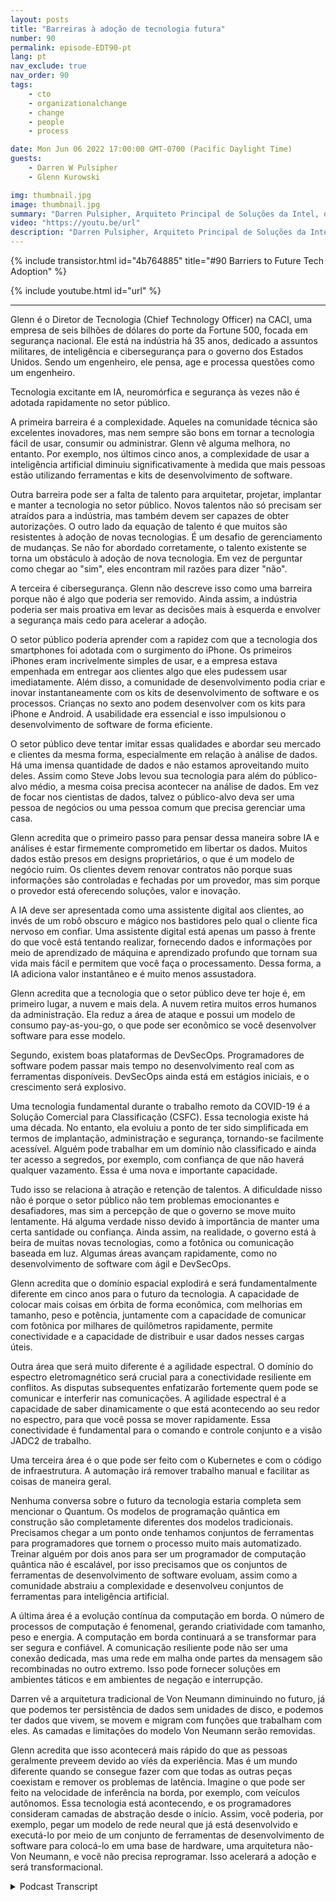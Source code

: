 ```yaml
---
layout: posts
title: "Barreiras à adoção de tecnologia futura"
number: 90
permalink: episode-EDT90-pt
lang: pt
nav_exclude: true
nav_order: 90
tags:
    - cto
    - organizationalchange
    - change
    - people
    - process

date: Mon Jun 06 2022 17:00:00 GMT-0700 (Pacific Daylight Time)
guests:
    - Darren W Pulsipher
    - Glenn Kurowski

img: thumbnail.jpg
image: thumbnail.jpg
summary: "Darren Pulsipher, Arquiteto Principal de Soluções da Intel, discute as barreiras para a adoção de novas tecnologias no setor público e o que está por vir no futuro com Glenn Kurowski, CTO da CACI."
video: "https://youtu.be/url"
description: "Darren Pulsipher, Arquiteto Principal de Soluções da Intel, discute as barreiras para a adoção de novas tecnologias no setor público e o que está por vir no futuro com Glenn Kurowski, CTO da CACI."
---
```


<div>
{% include transistor.html id="4b764885" title="#90 Barriers to Future Tech Adoption" %}

{% include youtube.html id="url" %}
</div>

---

Glenn é o Diretor de Tecnologia (Chief Technology Officer) na CACI, uma empresa de seis bilhões de dólares do porte da Fortune 500, focada em segurança nacional. Ele está na indústria há 35 anos, dedicado a assuntos militares, de inteligência e cibersegurança para o governo dos Estados Unidos. Sendo um engenheiro, ele pensa, age e processa questões como um engenheiro.

Tecnologia excitante em IA, neuromórfica e segurança às vezes não é adotada rapidamente no setor público.

A primeira barreira é a complexidade. Aqueles na comunidade técnica são excelentes inovadores, mas nem sempre são bons em tornar a tecnologia fácil de usar, consumir ou administrar. Glenn vê alguma melhora, no entanto. Por exemplo, nos últimos cinco anos, a complexidade de usar a inteligência artificial diminuiu significativamente à medida que mais pessoas estão utilizando ferramentas e kits de desenvolvimento de software.

Outra barreira pode ser a falta de talento para arquitetar, projetar, implantar e manter a tecnologia no setor público. Novos talentos não só precisam ser atraídos para a indústria, mas também devem ser capazes de obter autorizações. O outro lado da equação de talento é que muitos são resistentes à adoção de novas tecnologias. É um desafio de gerenciamento de mudanças. Se não for abordado corretamente, o talento existente se torna um obstáculo à adoção de nova tecnologia. Em vez de perguntar como chegar ao "sim", eles encontram mil razões para dizer "não".

A terceira é cibersegurança. Glenn não descreve isso como uma barreira porque não é algo que poderia ser removido. Ainda assim, a indústria poderia ser mais proativa em levar as decisões mais à esquerda e envolver a segurança mais cedo para acelerar a adoção.

O setor público poderia aprender com a rapidez com que a tecnologia dos smartphones foi adotada com o surgimento do iPhone. Os primeiros iPhones eram incrivelmente simples de usar, e a empresa estava empenhada em entregar aos clientes algo que eles pudessem usar imediatamente. Além disso, a comunidade de desenvolvimento podia criar e inovar instantaneamente com os kits de desenvolvimento de software e os processos. Crianças no sexto ano podem desenvolver com os kits para iPhone e Android. A usabilidade era essencial e isso impulsionou o desenvolvimento de software de forma eficiente.

O setor público deve tentar imitar essas qualidades e abordar seu mercado e clientes da mesma forma, especialmente em relação à análise de dados. Há uma imensa quantidade de dados e não estamos aproveitando muito deles. Assim como Steve Jobs levou sua tecnologia para além do público-alvo médio, a mesma coisa precisa acontecer na análise de dados. Em vez de focar nos cientistas de dados, talvez o público-alvo deva ser uma pessoa de negócios ou uma pessoa comum que precisa gerenciar uma casa.

Glenn acredita que o primeiro passo para pensar dessa maneira sobre IA e análises é estar firmemente comprometido em libertar os dados. Muitos dados estão presos em designs proprietários, o que é um modelo de negócio ruim. Os clientes devem renovar contratos não porque suas informações são controladas e fechadas por um provedor, mas sim porque o provedor está oferecendo soluções, valor e inovação.

A IA deve ser apresentada como uma assistente digital aos clientes, ao invés de um robô obscuro e mágico nos bastidores pelo qual o cliente fica nervoso em confiar. Uma assistente digital está apenas um passo à frente do que você está tentando realizar, fornecendo dados e informações por meio de aprendizado de máquina e aprendizado profundo que tornam sua vida mais fácil e permitem que você faça o processamento. Dessa forma, a IA adiciona valor instantâneo e é muito menos assustadora.

Glenn acredita que a tecnologia que o setor público deve ter hoje é, em primeiro lugar, a nuvem e mais dela. A nuvem retira muitos erros humanos da administração. Ela reduz a área de ataque e possui um modelo de consumo pay-as-you-go, o que pode ser econômico se você desenvolver software para esse modelo.

Segundo, existem boas plataformas de DevSecOps. Programadores de software podem passar mais tempo no desenvolvimento real com as ferramentas disponíveis. DevSecOps ainda está em estágios iniciais, e o crescimento será explosivo.

Uma tecnologia fundamental durante o trabalho remoto da COVID-19 é a Solução Comercial para Classificação (CSFC). Essa tecnologia existe há uma década. No entanto, ela evoluiu a ponto de ter sido simplificada em termos de implantação, administração e segurança, tornando-se facilmente acessível. Alguém pode trabalhar em um domínio não classificado e ainda ter acesso a segredos, por exemplo, com confiança de que não haverá qualquer vazamento. Essa é uma nova e importante capacidade.

Tudo isso se relaciona à atração e retenção de talentos. A dificuldade nisso não é porque o setor público não tem problemas emocionantes e desafiadores, mas sim a percepção de que o governo se move muito lentamente. Há alguma verdade nisso devido à importância de manter uma certa santidade ou confiança. Ainda assim, na realidade, o governo está à beira de muitas novas tecnologias, como a fotônica ou comunicação baseada em luz. Algumas áreas avançam rapidamente, como no desenvolvimento de software com ágil e DevSecOps.

Glenn acredita que o domínio espacial explodirá e será fundamentalmente diferente em cinco anos para o futuro da tecnologia. A capacidade de colocar mais coisas em órbita de forma econômica, com melhorias em tamanho, peso e potência, juntamente com a capacidade de comunicar com fotônica por milhares de quilômetros rapidamente, permite conectividade e a capacidade de distribuir e usar dados nesses cargas úteis.

Outra área que será muito diferente é a agilidade espectral. O domínio do espectro eletromagnético será crucial para a conectividade resiliente em conflitos. As disputas subsequentes enfatizarão fortemente quem pode se comunicar e interferir nas comunicações. A agilidade espectral é a capacidade de saber dinamicamente o que está acontecendo ao seu redor no espectro, para que você possa se mover rapidamente. Essa conectividade é fundamental para o comando e controle conjunto e a visão JADC2 de trabalho.

Uma terceira área é o que pode ser feito com o Kubernetes e com o código de infraestrutura. A automação irá remover trabalho manual e facilitar as coisas de maneira geral.

Nenhuma conversa sobre o futuro da tecnologia estaria completa sem mencionar o Quantum. Os modelos de programação quântica em construção são completamente diferentes dos modelos tradicionais. Precisamos chegar a um ponto onde tenhamos conjuntos de ferramentas para programadores que tornem o processo muito mais automatizado. Treinar alguém por dois anos para ser um programador de computação quântica não é escalável, por isso precisamos que os conjuntos de ferramentas de desenvolvimento de software evoluam, assim como a comunidade abstraiu a complexidade e desenvolveu conjuntos de ferramentas para inteligência artificial.

A última área é a evolução contínua da computação em borda. O número de processos de computação é fenomenal, gerando criatividade com tamanho, peso e energia. A computação em borda continuará a se transformar para ser segura e confiável. A comunicação resiliente pode não ser uma conexão dedicada, mas uma rede em malha onde partes da mensagem são recombinadas no outro extremo. Isso pode fornecer soluções em ambientes táticos e em ambientes de negação e interrupção.

Darren vê a arquitetura tradicional de Von Neumann diminuindo no futuro, já que podemos ter persistência de dados sem unidades de disco, e podemos ter dados que vivem, se movem e migram com funções que trabalham com eles. As camadas e limitações do modelo Von Neumann serão removidas.

Glenn acredita que isso acontecerá mais rápido do que as pessoas geralmente preveem devido ao viés da experiência. Mas é um mundo diferente quando se consegue fazer com que todas as outras peças coexistam e remover os problemas de latência. Imagine o que pode ser feito na velocidade de inferência na borda, por exemplo, com veículos autônomos. Essa tecnologia está acontecendo, e os programadores consideram camadas de abstração desde o início. Assim, você poderia, por exemplo, pegar um modelo de rede neural que já está desenvolvido e executá-lo por meio de um conjunto de ferramentas de desenvolvimento de software para colocá-lo em uma base de hardware, uma arquitetura não-Von Neumann, e você não precisa reprogramar. Isso acelerará a adoção e será transformacional.



<details>
<summary> Podcast Transcript </summary>

<p></p>

</details>
